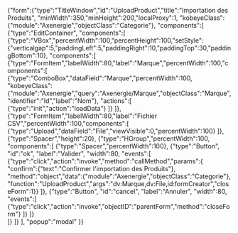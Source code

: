 {"form":{"type":"TitleWindow","id":"UploadProduct","title":"Importation des Produits",
"minWidth":350,"minHeight":200,"localProxy":1,
"kobeyeClass":{"module":"Axenergie","objectClass":"Categorie"},
"components":[
	{"type":"EditContainer",
	"components":[
		{"type":"VBox","percentWidth":100,"percentHeight":100,"setStyle":{"verticalgap":5,"paddingLeft":5,"paddingRight":10,"paddingTop":30,"paddingBottom":10},
		"components":[
			{"type":"FormItem","labelWidth":80,"label":"Marque","percentWidth":100,"components":[
				{"type":"ComboBox","dataField":"Marque","percentWidth":100,
				"kobeyeClass":{"module":"Axenergie","query":"Axenergie/Marque","objectClass":"Marque","identifier":"Id","label":"Nom"},
				"actions":[
					{"type":"init","action":"loadData"}
				]}
			]},
			{"type":"FormItem","labelWidth":80,"label":"Fichier CSV","percentWidth":100,"components":[
				{"type":"Upload","dataField":"File","viewVisible":0,"percentWidth":100}
			]},
			{"type":"Spacer","height":20},
			{"type":"HGroup","percentWidth":100,
			"components":[
				{"type":"Spacer","percentWidth":100},
				{"type":"Button", "id":"ok", "label":"Valider", "width":80,
				"events":[
					{"type":"click","action":"invoke","method":"callMethod","params":{
					"confirm":{"text":"Confirmer l'importation des Produits"},
					"method":"object","data":{"module":"Axenergie","objectClass":"Categorie"},
					"function":"UploadProduct","args":"dv:Marque,dv:File,id:formCreator","closeForm":1}}
				]},
				{"type":"Button", "id":"cancel", "label":"Annuler", "width":80,
				"events":[
					{"type":"click","action":"invoke","objectID":"parentForm","method":"closeForm"}
				]}
			]}		
		]}
	]}
],
"popup":"modal"
}}
